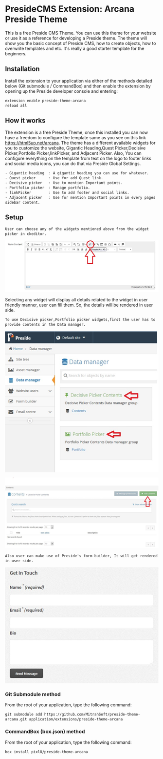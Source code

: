 # PresideCMS Extension: Arcana Preside Theme

This is a free Preside CMS Theme. You can use this theme for your website or use it as a reference for developing a Preside theme. The theme will show you the basic concept of Preside CMS, how to create objects, how to overwrite templates and etc. It's really a good starter template for the beginners.

## Installation

Install the extension to your application via either of the methods detailed below (Git submodule / CommandBox) and then enable the extension by opening up the Preside developer console and entering:

    extension enable preside-theme-arcana
    reload all

## How it works

The extension is a free Preside Theme, once this installed you can now have a freedom to configure the template same as you see on this link https://html5up.net/arcana. The theme has a different available widgets for you to customize the website, Gigantic Heading,Quest Picker,Decisive Picker,Portfolio Picker,linkPicker, and Adjacent Picker. Also, You can configure everything on the template from text on the logo to footer links and social media icons, you can do that via Preside Global Settings.

	- Gigantic heading 	: A gigantic heading you can use for whatever.
	- Quest picker 		: Use for add Quest link.
	- Decisive picker 	: Use to mention Important points.
	- Portfolio picker 	: Manage portfolio.
	- linkPicker		: Use to add footer and social links.
	- Adjacent picker 	: Use for mention Important points in every pages sidebar content.

## Setup

```
User can choose any of the widgets mentioned above from the widget picker in ckeditor.
```
![widgetPicker](screens/widgetPicker.JPG)

Selecting  any widget will display all details related to the widget in user friendly manner, user can fill them. So, the details will be rendered in user side.

~~~
To use Decisive picker,Portfolio picker widgets,first the user has to provide contents in the Data manager.
~~~
![dataManager](screens/dataManager.JPG)

![addDetails](screens/addDetails.JPG)

~~~
Also user can make use of Preside's form builder, It will get rendered in user side.
~~~
![formBuilder](screens/formBuilder.JPG)

### Git Submodule method

From the root of your application, type the following command:

	git submodule add https://github.com/MitrahSoft/preside-theme-arcana.git application/extensions/preside-theme-arcana

### CommandBox (box.json) method

From the root of your application, type the following command:

    box install pixl8/preside-theme-arcana